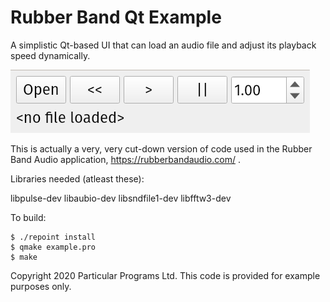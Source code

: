 
# Rubber Band Qt Example

A simplistic Qt-based UI that can load an audio file and adjust its
playback speed dynamically.

![Screenshot](screenshot.png)

This is actually a very, very cut-down version of code used in the
Rubber Band Audio application, https://rubberbandaudio.com/ .


Libraries needed (atleast these):

libpulse-dev
libaubio-dev
libsndfile1-dev
libfftw3-dev

To build:

```
$ ./repoint install
$ qmake example.pro
$ make
```

Copyright 2020 Particular Programs Ltd. This code is provided for
example purposes only.
